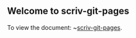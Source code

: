 ## Welcome to scriv-git-pages

To view the document: ~[scriv-git-pages](https://ronjeffries.github.io/scriv-git-pages/).